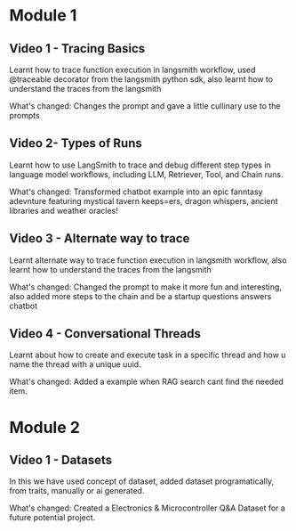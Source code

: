 # Module 1

## Video 1 - Tracing Basics

Learnt how to trace function execution in langsmith workflow, used @traceable decorator from the langsmith python sdk, also learnt how to understand the traces from the langsmith

What's changed: Changes the prompt and gave a little cullinary use to the prompts

## Video 2- Types of Runs

Learnt how to use LangSmith to trace and debug different step types in language model workflows, including LLM, Retriever, Tool, and Chain runs.

What's changed: Transformed chatbot example into an epic fanntasy adevnture featuring mystical tavern keeps=ers, dragon whispers, ancient libraries and weather oracles!

## Video 3 - Alternate way to trace

Learnt alternate way to trace function execution in langsmith workflow, also learnt how to understand the traces from the langsmith

What's changed: Changed the prompt to make it more fun and interesting, also added more steps to the chain and be a startup questions answers chatbot

## Video 4 - Conversational Threads

Learnt about how to create and execute task in a specific thread and how u name the thread with a unique uuid.

What's changed: Added a example when RAG search cant find the needed item.


# Module 2

## Video 1 - Datasets

In this we have used concept of dataset, added dataset programatically, from traits, manually or ai generated.

What's changed: Created a Electronics & Microcontroller Q&A Dataset for a future potential project.
